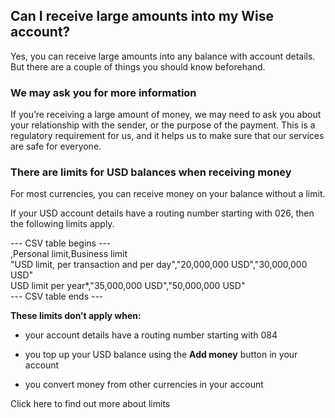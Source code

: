## Can I receive large amounts into my Wise account?  
Yes, you can receive large amounts into any balance with account details. But there are a couple of things you should know beforehand. 

### We may ask you for more information

If you’re receiving a large amount of money, we may need to ask you about your relationship with the sender, or the purpose of the payment. This is a regulatory requirement for us, and it helps us to make sure that our services are safe for everyone.

### There are limits for USD balances when receiving money

For most currencies, you can receive money on your balance without a limit. 

If your USD account details have a routing number starting with 026, then the following limits apply.


--- CSV table begins ---  
,Personal limit,Business limit  
"USD limit, per transaction and per day","20,000,000 USD","30,000,000 USD"  
USD limit per year*,"35,000,000 USD","50,000,000 USD"  
--- CSV table ends ---  


 **These limits don’t apply when:**

  * your account details have a routing number starting with 084

  * you top up your USD balance using the **Add money** button in your account

  * you convert money from other currencies in your account




Click here to find out more about limits